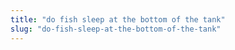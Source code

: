 ```yaml
---
title: "do fish sleep at the bottom of the tank"
slug: "do-fish-sleep-at-the-bottom-of-the-tank"
---
```


